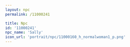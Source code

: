 ```yaml
---
layout: npc
permalink: /11000241

title: Npc
id: '11000241'
npc_name: 'Sally'
icon_url: 'portrait/npc/11000160_h_normalwoman1_p.png'
---
```

